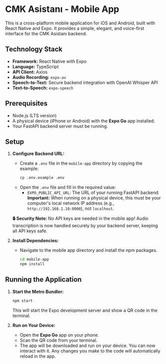 # CMK Asistanı - Mobile App

This is a cross-platform mobile application for iOS and Android, built with React Native and Expo. It provides a simple, elegant, and voice-first interface for the CMK Asistanı backend.

## Technology Stack

- **Framework:** React Native with Expo
- **Language:** TypeScript
- **API Client:** Axios
- **Audio Recording:** `expo-av`
- **Speech-to-Text:** Secure backend integration with OpenAI Whisper API
- **Text-to-Speech:** `expo-speech`

## Prerequisites

- Node.js (LTS version)
- A physical device (iPhone or Android) with the **Expo Go** app installed.
- Your FastAPI backend server must be running.

## Setup

1.  **Configure Backend URL:**
    -   Create a `.env` file in the `mobile-app` directory by copying the example:
        ```bash
        cp .env.example .env
        ```
    -   Open the `.env` file and fill in the required value:
        -   `EXPO_PUBLIC_API_URL`: The URL of your running FastAPI backend. **Important:** When running on a physical device, this must be your computer's local network IP address (e.g., `http://192.168.1.10:8000`), not `localhost`.

    **🔒 Security Note:** No API keys are needed in the mobile app! Audio transcription is now handled securely by your backend server, keeping all API keys safe.

2.  **Install Dependencies:**
    -   Navigate to the mobile app directory and install the npm packages.
        ```bash
        cd mobile-app
        npm install
        ```

## Running the Application

1.  **Start the Metro Bundler:**
    ```bash
    npm start
    ```
    This will start the Expo development server and show a QR code in the terminal.

2.  **Run on Your Device:**
    -   Open the **Expo Go** app on your phone.
    -   Scan the QR code from your terminal.
    -   The app will be downloaded and run on your device. You can now interact with it. Any changes you make to the code will automatically reload in the app. 